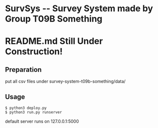 # SurvSys -- Survey System made by Group T09B Something

# README.md Still Under Construction!

## Preparation

put all csv files under survey-system-t09b-something/data/

## Usage

    $ python3 deploy.py
    $ python3 run.py runserver

default server runs on 127.0.0.1:5000

